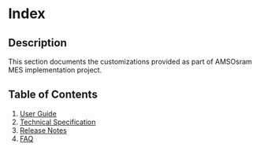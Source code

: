 # Index

## Description

This section documents the customizations provided as part of AMSOsram MES implementation project.


## Table of Contents

1. [User Guide](/AMSOsram/UserGuide)
1. [Technical Specification](/AMSOsram/TechSpec)
1. [Release Notes](/AMSOsram/ReleaseNotes)
1. [FAQ](/AMSOsram/FAQ)